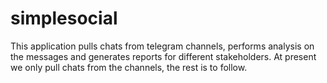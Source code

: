# simplesocial

This application pulls chats from telegram channels, performs analysis on the messages and generates reports for different stakeholders. 
At present we only pull chats from the channels, the rest is to follow.

